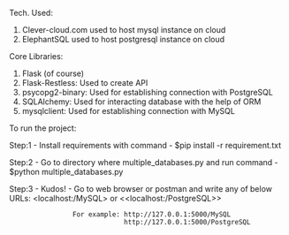 Tech. Used:

1. Clever-cloud.com used to host mysql instance on cloud
2. ElephantSQL used to host postgresql instance on cloud

Core Libraries:

1. Flask (of course)
2. Flask-Restless: Used to create API
3. psycopg2-binary: Used for establishing connection with PostgreSQL
4. SQLAlchemy: Used for interacting database with the help of ORM
5. mysqlclient: Used for establishing connection with MySQL

To run the project:

Step:1 - Install requirements with command - $pip install -r requirement.txt

Step:2 - Go to directory where multiple_databases.py and run command - $python multiple_databases.py

Step:3 - Kudos! - Go to web browser or postman and write any of below URLs:
                    <localhost:<port-n0>/MySQL> or <<localhost:<port-n0>/PostgreSQL>>

                    For example: http://127.0.0.1:5000/MySQL
                                 http://127.0.0.1:5000/PostgreSQL

